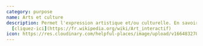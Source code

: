 ```yaml
---
category: purpose
name: Arts et culture
description: Permet l'expression artistique et/ou culturelle. En savoir plus
  [cliquez-ici](https://fr.wikipedia.org/wiki/Art_interactif)
icon: https://res.cloudinary.com/helpful-places/image/upload/v1664832781/dtpr-icons/purpose/arts_mtiqjq.svg
---
```

